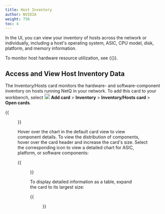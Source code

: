 ```yaml
---
title: Host Inventory
author: NVIDIA
weight: 750
toc: 4
---
```


In the UI, you can view your inventory of hosts across the network or individually, including a host's operating system, ASIC, CPU model, disk, platform, and memory information.

To monitor host hardware resource utilization, see {{<link title="Hosts" text="Host Monitoring">}}.
## Access and View Host Inventory Data

The Inventory/Hosts card monitors the hardware- and software-component inventory on hosts running NetQ in your network. To add this card to your workbench, select <img src="https://icons.cumulusnetworks.com/44-Entertainment-Events-Hobbies/02-Card-Games/card-game-diamond.svg" height="18" width="18"/> **Add card**&nbsp;<span aria-label="and then">></span> **Inventory**&nbsp;<span aria-label="and then">></span> **Inventory/Hosts card**&nbsp;<span aria-label="and then">></span> **Open cards**.

{{<figure src="/images/netq/inventory-hosts-l2-42.png" alt="host inventory card with chart" width="200">}}

Hover over the chart in the default card view to view component details. To view the distribution of components, hover over the card header and increase the card's size. Select the corresponding icon to view a detailed chart for ASIC, platform, or software components:

{{<figure src="/images/netq/inventory-hosts-l3-42.png" alt="medium host inventory card displaying component distribution" width="600">}}

To display detailed information as a table, expand the card to its largest size:

{{<figure src="/images/netq/inventory-hosts-l4-42.png" alt="fully expanded host inventory card displaying a table with data" width="1000">}}

